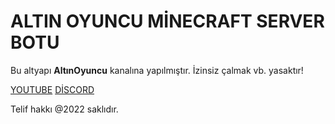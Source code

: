 # ALTIN OYUNCU MİNECRAFT SERVER BOTU
Bu altyapı **AltınOyuncu** kanalına yapılmıştır. İzinsiz çalmak vb. yasaktır!

[YOUTUBE](https://youtube.com/AltınOyuncu/)
[DİSCORD](https://discord.gg/f2DGmYB3Ah)
















Telif hakkı @2022 saklıdır.